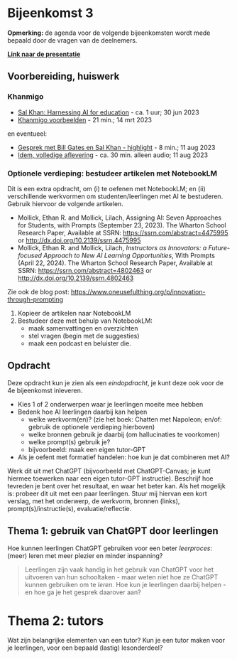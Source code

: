 # Bijeenkomst 3

**Opmerking:** de agenda voor de volgende bijeenkomsten wordt mede bepaald door de vragen van de deelnemers.

**[Link naar de presentatie](https://docs.google.com/presentation/d/1jd2HFrf0vIKY7uyWmaGYSJ3id8uWCFYlzl9pnkhx47c/edit?usp=sharing)**

## Voorbereiding, huiswerk

### Khanmigo

* [Sal Khan: Harnessing AI for education](https://www.youtube.com/watch?v=sOWHNKHAMkQ) - ca. 1 uur;  30 jun 2023
* [Khanmigo voorbeelden](https://www.youtube.com/watch?v=rnIgnS8Susg) - 21 min.; 14 mrt 2023

en eventueel:

* [Gesprek met Bill Gates en Sal Khan - highlight](https://www.youtube.com/watch?v=42GDCHI7Okg) - 8 min.; 11 aug 2023
* [Idem, volledige aflevering](https://www.youtube.com/watch?v=X2oF8oZopdA) - ca. 30 min. alleen audio; 11 aug 2023

### Optionele verdieping: bestudeer artikelen met NotebookLM

Dit is een extra opdracht, om (i) te oefenen met NotebookLM; en (ii) verschillende werkvormen om studenten/leerlingen met AI te bestuderen. Gebruik hiervoor de volgende artikelen.

* Mollick, Ethan R. and Mollick, Lilach, Assigning AI: Seven Approaches for Students, with Prompts (September 23, 2023). The Wharton School Research Paper, Available at SSRN: https://ssrn.com/abstract=4475995 or http://dx.doi.org/10.2139/ssrn.4475995
* Mollick, Ethan R. and Mollick, Lilach, *Instructors as Innovators: a Future-focused Approach to New AI Learning Opportunities*, With Prompts (April 22, 2024). The Wharton School Research Paper, Available at SSRN: https://ssrn.com/abstract=4802463 or http://dx.doi.org/10.2139/ssrn.4802463

Zie ook de blog post: https://www.oneusefulthing.org/p/innovation-through-prompting

1. Kopieer de artikelen naar NotebookLM
2. Bestudeer deze met behulp van NotebookLM:
    * maak samenvattingen en overzichten
    * stel vragen (begin met de suggesties)
    * maak een podcast en beluister die.

## Opdracht

Deze opdracht kun je zien als een *eindopdracht*, je kunt deze ook voor de 4e bijeenkomst inleveren.

* Kies 1 of 2 onderwerpen waar je leerlingen moeite mee hebben
* Bedenk hoe AI leerlingen daarbij kan helpen
    * welke werkvorm(en)? (zie het boek: Chatten met Napoleon; en/of: gebruik de optionele verdieping hierboven)
    * welke bronnen gebruik je daarbij (om hallucinaties te voorkomen)
    * welke prompt(s) gebruik je?
    * bijvoorbeeld: maak een eigen tutor-GPT 
* Als je oefent met formatief handelen: hoe kun je dat combineren met AI?

Werk dit uit met ChatGPT (bijvoorbeeld met ChatGPT-Canvas; je kunt hiermee toewerken naar een eigen tutor-GPT instructie).
Beschrijf hoe tevreden je bent over het resultaat, en waar het beter kan.
Als het mogelijk is: probeer dit uit met een paar leerlingen.
Stuur mij hiervan een kort verslag, met het onderwerp, de werkvorm, bronnen (links), prompt(s)/instructie(s), evaluatie/reflectie.

## Thema 1: gebruik van ChatGPT door leerlingen

Hoe kunnen leerlingen ChatGPT gebruiken voor een beter *leerproces*: (meer) leren met meer plezier en minder inspanning?

> Leerlingen zijn vaak handig in het gebruik van ChatGPT voor het uitvoeren van hun schooltaken - maar weten niet hoe ze ChatGPT kunnen gebruiken om te *leren*. Hoe kun je leerlingen daarbij helpen - en hoe ga je het gesprek daarover aan?

# Thema 2: tutors

Wat zijn belangrijke elementen van een tutor? Kun je een tutor maken voor je leerlingen, voor een bepaald (lastig) lesonderdeel?



